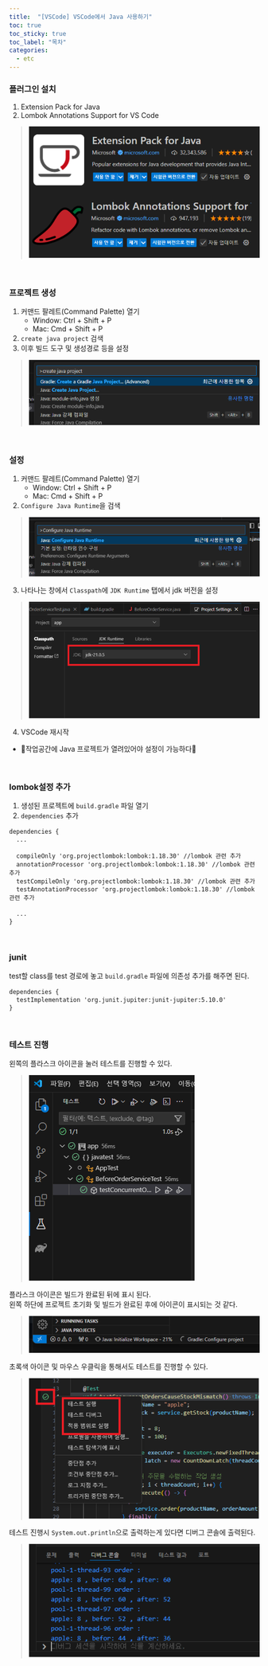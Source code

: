 ```yaml
---
title:  "[VSCode] VSCode에서 Java 사용하기"
toc: true
toc_sticky: true
toc_label: "목차"
categories:
  - etc
---
```

### 플러그인 설치
1. Extension Pack for Java  
2. Lombok Annotations Support for VS Code  
> ![이미지](/imgs/vscode/vscode_java1.png)  
  
<br/>
  
### 프로젝트 생성
1. 커맨드 팔레트(Command Palette) 열기
   * Window: Ctrl + Shift + P  
   * Mac: Cmd + Shift + P  
2. `create java project` 검색  
3. 이후 빌드 도구 및 생성경로 등을 설정  
> ![이미지](/imgs/vscode/vscode_java2.png)  
    
<br/>
  
### 설정
1. 커맨드 팔레트(Command Palette) 열기
   * Window: Ctrl + Shift + P  
   * Mac: Cmd + Shift + P  
2. `Configure Java Runtime`을 검색  
> ![이미지](/imgs/vscode/vscode_java3.png)  
3. 나타나는 창에서 `Classpath`에 `JDK Runtime` 탭에서 jdk 버전을 설정  
> ![이미지](/imgs/vscode/vscode_java4.png)  
4. VSCode 재시작  
*  🧭작업공간에 Java 프로젝트가 열려있어야 설정이 가능하다🧭  
  
<br/>
    
### lombok설정 추가
1. 생성된 프로젝트에 `build.gradle` 파일 열기  
2. `dependencies` 추가
  
```
dependencies {
  ...

  compileOnly 'org.projectlombok:lombok:1.18.30' //lombok 관련 추가
  annotationProcessor 'org.projectlombok:lombok:1.18.30' //lombok 관련 추가
  testCompileOnly 'org.projectlombok:lombok:1.18.30' //lombok 관련 추가
  testAnnotationProcessor 'org.projectlombok:lombok:1.18.30' //lombok 관련 추가

  ...
}
```
  
<br/>
    
### junit
test할 class를 test 경로에 놓고 `build.gradle` 파일에 의존성 추가를 해주면 된다.  
```
dependencies {
  testImplementation 'org.junit.jupiter:junit-jupiter:5.10.0'
}
```
  
<br/>
  
### 테스트 진행
왼쪽의 플라스크 아이콘을 눌러 테스트를 진행할 수 있다.
> ![이미지](/imgs/vscode/vscode_java5.png)  
  
플라스크 아이콘은 빌드가 완료된 뒤에 표시 된다.  
왼쪽 하단에 프로젝트 초기화 및 빌드가 완료된 후에 아이콘이 표시되는 것 같다.  
> ![이미지](/imgs/vscode/vscode_java7.png)  
  
초록색 아이콘 및 마우스 우클릭을 통해서도 테스트를 진행할 수 있다.  
> ![이미지](/imgs/vscode/vscode_java8.png)  
  
테스트 진행시 `System.out.println`으로 출력하는게 있다면 디버그 콘솔에 출력된다.  
> ![이미지](/imgs/vscode/vscode_java6.png)  
  
